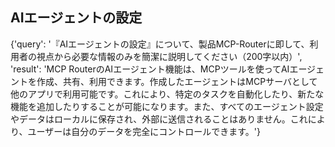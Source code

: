 ## AIエージェントの設定

{'query': '『AIエージェントの設定』について、製品MCP-Routerに即して、利用者の視点から必要な情報のみを簡潔に説明してください（200字以内）', 'result': 'MCP RouterのAIエージェント機能は、MCPツールを使ってAIエージェントを作成、共有、利用できます。作成したエージェントはMCPサーバとして他のアプリで利用可能です。これにより、特定のタスクを自動化したり、新たな機能を追加したりすることが可能になります。また、すべてのエージェント設定やデータはローカルに保存され、外部に送信されることはありません。これにより、ユーザーは自分のデータを完全にコントロールできます。'}